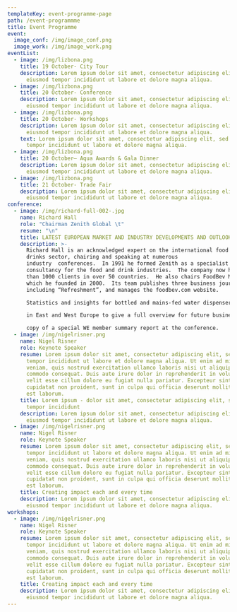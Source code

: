 ```yaml
---
templateKey: event-programme-page
path: /event-programmme
title: Event Programme
event:
  image_conf: /img/image_conf.png
  image_work: /img/image_work.png
eventList:
  - image: /img/lizbona.png
    title: 19 October- City Tour
    description: Lorem ipsum dolor sit amet, consectetur adipiscing elit, sed do
      eiusmod tempor incididunt ut labore et dolore magna aliqua.
  - image: /img/lizbona.png
    title: 20 October- Conference
    description: Lorem ipsum dolor sit amet, consectetur adipiscing elit, sed do
      eiusmod tempor incididunt ut labore et dolore magna aliqua.
  - image: /img/lizbona.png
    title: 20 October- Workshops
    description: Lorem ipsum dolor sit amet, consectetur adipiscing elit, sed do
      eiusmod tempor incididunt ut labore et dolore magna aliqua.
    text: Lorem ipsum dolor sit amet, consectetur adipiscing elit, sed do eiusmod
      tempor incididunt ut labore et dolore magna aliqua.
  - image: /img/lizbona.png
    title: 20 October– Aqua Awards & Gala Dinner
    description: Lorem ipsum dolor sit amet, consectetur adipiscing elit, sed do
      eiusmod tempor incididunt ut labore et dolore magna aliqua.
  - image: /img/lizbona.png
    title: 21 October- Trade Fair
    description: Lorem ipsum dolor sit amet, consectetur adipiscing elit, sed do
      eiusmod tempor incididunt ut labore et dolore magna aliqua.
conference:
  - image: /img/richard-full-002-.jpg
    name: Richard Hall
    role: "Chairman Zenith Global \t"
    resume: "\n"
    title: LATEST EUROPEAN MARKET AND INDUSTRY DEVELOPMENTS AND OUTLOOK
    description: >-
      Richard Hall is an acknowledged expert on the international food and
      drinks sector, chairing and speaking at numerous
      industry 	conferences.  In 1991 he formed Zenith as a specialist business
      consultancy for the food and drink industries.  The company now has more
      than 1000 clients in over 50 countries.  He also chairs FoodBev Media,
      which he founded in 2000.  Its team publishes three business journals,
      including “Refreshment”, and manages the foodbev.com website.

      Statistics and insights for bottled and mains-fed water dispensers as well as integrated tap systems

      in East and West Europe to give a full overview for future business planning.  Delegates will receive a

      copy of a special WE member summary report at the conference.
  - image: /img/nigelrisner.png
    name: Nigel Risner
    role: Keynote Speaker
    resume: Lorem ipsum dolor sit amet, consectetur adipiscing elit, sed do eiusmod
      tempor incididunt ut labore et dolore magna aliqua. Ut enim ad minim
      veniam, quis nostrud exercitation ullamco laboris nisi ut aliquip ex ea
      commodo consequat. Duis aute irure dolor in reprehenderit in voluptate
      velit esse cillum dolore eu fugiat nulla pariatur. Excepteur sint occaecat
      cupidatat non proident, sunt in culpa qui officia deserunt mollit anim id
      est laborum.
    title: Lorem ipsum - dolor sit amet, consectetur adipiscing elit, sed do eiusmod
      tempor incididunt
    description: Lorem ipsum dolor sit amet, consectetur adipiscing elit, sed do
      eiusmod tempor incididunt ut labore et dolore magna aliqua.
  - image: /img/nigelrisner.png
    name: Nigel Risner
    role: Keynote Speaker
    resume: Lorem ipsum dolor sit amet, consectetur adipiscing elit, sed do eiusmod
      tempor incididunt ut labore et dolore magna aliqua. Ut enim ad minim
      veniam, quis nostrud exercitation ullamco laboris nisi ut aliquip ex ea
      commodo consequat. Duis aute irure dolor in reprehenderit in voluptate
      velit esse cillum dolore eu fugiat nulla pariatur. Excepteur sint occaecat
      cupidatat non proident, sunt in culpa qui officia deserunt mollit anim id
      est laborum.
    title: Creating impact each and every time
    description: Lorem ipsum dolor sit amet, consectetur adipiscing elit, sed do
      eiusmod tempor incididunt ut labore et dolore magna aliqua.
workshops:
  - image: /img/nigelrisner.png
    name: Nigel Risner
    role: Keynote Speaker
    resume: Lorem ipsum dolor sit amet, consectetur adipiscing elit, sed do eiusmod
      tempor incididunt ut labore et dolore magna aliqua. Ut enim ad minim
      veniam, quis nostrud exercitation ullamco laboris nisi ut aliquip ex ea
      commodo consequat. Duis aute irure dolor in reprehenderit in voluptate
      velit esse cillum dolore eu fugiat nulla pariatur. Excepteur sint occaecat
      cupidatat non proident, sunt in culpa qui officia deserunt mollit anim id
      est laborum.
    title: Creating impact each and every time
    description: Lorem ipsum dolor sit amet, consectetur adipiscing elit, sed do
      eiusmod tempor incididunt ut labore et dolore magna aliqua.
---
```

